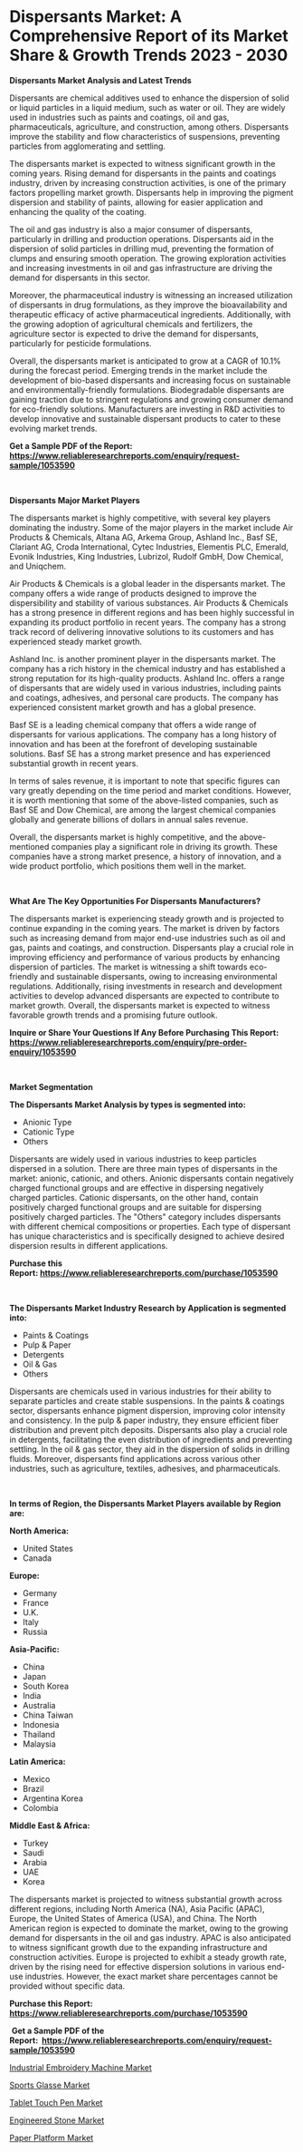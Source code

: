 <p><h1>Dispersants Market: A Comprehensive Report of its Market Share & Growth Trends 2023 - 2030</h1></p><p><strong>Dispersants Market Analysis and Latest Trends</strong></p>
<p><p>Dispersants are chemical additives used to enhance the dispersion of solid or liquid particles in a liquid medium, such as water or oil. They are widely used in industries such as paints and coatings, oil and gas, pharmaceuticals, agriculture, and construction, among others. Dispersants improve the stability and flow characteristics of suspensions, preventing particles from agglomerating and settling.</p><p>The dispersants market is expected to witness significant growth in the coming years. Rising demand for dispersants in the paints and coatings industry, driven by increasing construction activities, is one of the primary factors propelling market growth. Dispersants help in improving the pigment dispersion and stability of paints, allowing for easier application and enhancing the quality of the coating.</p><p>The oil and gas industry is also a major consumer of dispersants, particularly in drilling and production operations. Dispersants aid in the dispersion of solid particles in drilling mud, preventing the formation of clumps and ensuring smooth operation. The growing exploration activities and increasing investments in oil and gas infrastructure are driving the demand for dispersants in this sector.</p><p>Moreover, the pharmaceutical industry is witnessing an increased utilization of dispersants in drug formulations, as they improve the bioavailability and therapeutic efficacy of active pharmaceutical ingredients. Additionally, with the growing adoption of agricultural chemicals and fertilizers, the agriculture sector is expected to drive the demand for dispersants, particularly for pesticide formulations.</p><p>Overall, the dispersants market is anticipated to grow at a CAGR of 10.1% during the forecast period. Emerging trends in the market include the development of bio-based dispersants and increasing focus on sustainable and environmentally-friendly formulations. Biodegradable dispersants are gaining traction due to stringent regulations and growing consumer demand for eco-friendly solutions. Manufacturers are investing in R&D activities to develop innovative and sustainable dispersant products to cater to these evolving market trends.</p></p>
<p><strong>Get a Sample PDF of the Report:&nbsp; <a href="https://www.reliableresearchreports.com/enquiry/request-sample/1053590">https://www.reliableresearchreports.com/enquiry/request-sample/1053590</a></strong></p>
<p>&nbsp;</p>
<p><strong>Dispersants Major Market Players</strong></p>
<p><p>The dispersants market is highly competitive, with several key players dominating the industry. Some of the major players in the market include Air Products & Chemicals, Altana AG, Arkema Group, Ashland Inc., Basf SE, Clariant AG, Croda International, Cytec Industries, Elementis PLC, Emerald, Evonik Industries, King Industries, Lubrizol, Rudolf GmbH, Dow Chemical, and Uniqchem.</p><p>Air Products & Chemicals is a global leader in the dispersants market. The company offers a wide range of products designed to improve the dispersibility and stability of various substances. Air Products & Chemicals has a strong presence in different regions and has been highly successful in expanding its product portfolio in recent years. The company has a strong track record of delivering innovative solutions to its customers and has experienced steady market growth.</p><p>Ashland Inc. is another prominent player in the dispersants market. The company has a rich history in the chemical industry and has established a strong reputation for its high-quality products. Ashland Inc. offers a range of dispersants that are widely used in various industries, including paints and coatings, adhesives, and personal care products. The company has experienced consistent market growth and has a global presence.</p><p>Basf SE is a leading chemical company that offers a wide range of dispersants for various applications. The company has a long history of innovation and has been at the forefront of developing sustainable solutions. Basf SE has a strong market presence and has experienced substantial growth in recent years.</p><p>In terms of sales revenue, it is important to note that specific figures can vary greatly depending on the time period and market conditions. However, it is worth mentioning that some of the above-listed companies, such as Basf SE and Dow Chemical, are among the largest chemical companies globally and generate billions of dollars in annual sales revenue.</p><p>Overall, the dispersants market is highly competitive, and the above-mentioned companies play a significant role in driving its growth. These companies have a strong market presence, a history of innovation, and a wide product portfolio, which positions them well in the market.</p></p>
<p>&nbsp;</p>
<p><strong>What Are The Key Opportunities For Dispersants Manufacturers?</strong></p>
<p><p>The dispersants market is experiencing steady growth and is projected to continue expanding in the coming years. The market is driven by factors such as increasing demand from major end-use industries such as oil and gas, paints and coatings, and construction. Dispersants play a crucial role in improving efficiency and performance of various products by enhancing dispersion of particles. The market is witnessing a shift towards eco-friendly and sustainable dispersants, owing to increasing environmental regulations. Additionally, rising investments in research and development activities to develop advanced dispersants are expected to contribute to market growth. Overall, the dispersants market is expected to witness favorable growth trends and a promising future outlook.</p></p>
<p><strong>Inquire or Share Your Questions If Any Before Purchasing This Report: <a href="https://www.reliableresearchreports.com/enquiry/pre-order-enquiry/1053590">https://www.reliableresearchreports.com/enquiry/pre-order-enquiry/1053590</a></strong></p>
<p>&nbsp;</p>
<p><strong>Market Segmentation</strong></p>
<p><strong>The Dispersants Market Analysis by types is segmented into:</strong></p>
<p><ul><li>Anionic Type</li><li>Cationic Type</li><li>Others</li></ul></p>
<p><p>Dispersants are widely used in various industries to keep particles dispersed in a solution. There are three main types of dispersants in the market: anionic, cationic, and others. Anionic dispersants contain negatively charged functional groups and are effective in dispersing negatively charged particles. Cationic dispersants, on the other hand, contain positively charged functional groups and are suitable for dispersing positively charged particles. The "Others" category includes dispersants with different chemical compositions or properties. Each type of dispersant has unique characteristics and is specifically designed to achieve desired dispersion results in different applications.</p></p>
<p><strong>Purchase this Report:&nbsp;<a href="https://www.reliableresearchreports.com/purchase/1053590">https://www.reliableresearchreports.com/purchase/1053590</a></strong></p>
<p>&nbsp;</p>
<p><strong>The Dispersants Market Industry Research by Application is segmented into:</strong></p>
<p><ul><li>Paints & Coatings</li><li>Pulp & Paper</li><li>Detergents</li><li>Oil & Gas</li><li>Others</li></ul></p>
<p><p>Dispersants are chemicals used in various industries for their ability to separate particles and create stable suspensions. In the paints & coatings sector, dispersants enhance pigment dispersion, improving color intensity and consistency. In the pulp & paper industry, they ensure efficient fiber distribution and prevent pitch deposits. Dispersants also play a crucial role in detergents, facilitating the even distribution of ingredients and preventing settling. In the oil & gas sector, they aid in the dispersion of solids in drilling fluids. Moreover, dispersants find applications across various other industries, such as agriculture, textiles, adhesives, and pharmaceuticals.</p></p>
<p>&nbsp;</p>
<p><strong>In terms of Region, the Dispersants Market Players available by Region are:</strong></p>
<p>
    <p> <strong> North America: </strong>
        <ul>
            <li>United States</li>
            <li>Canada</li>
        </ul>
        </p> 
    <p> <strong> Europe: </strong>
        <ul>
            <li>Germany</li>
            <li>France</li>
            <li>U.K.</li>
            <li>Italy</li>
            <li>Russia</li>
        </ul>
        </p> 
    <p> <strong> Asia-Pacific: </strong>
        <ul>
            <li>China</li>
            <li>Japan</li>
            <li>South Korea</li>
            <li>India</li>
            <li>Australia</li>
            <li>China Taiwan</li>
            <li>Indonesia</li>
            <li>Thailand</li>
            <li>Malaysia</li>
        </ul>
        </p> 
    <p> <strong> Latin America: </strong>
        <ul>
            <li>Mexico</li>
            <li>Brazil</li>
            <li>Argentina Korea</li>
            <li>Colombia</li>
        </ul>
        </p> 
    <p> <strong> Middle East & Africa: </strong>
        <ul>
            <li>Turkey</li>
            <li>Saudi</li>
            <li>Arabia</li>
            <li>UAE</li>
            <li>Korea</li>
        </ul>
    </p>
    </p>
<p><p>The dispersants market is projected to witness substantial growth across different regions, including North America (NA), Asia Pacific (APAC), Europe, the United States of America (USA), and China. The North American region is expected to dominate the market, owing to the growing demand for dispersants in the oil and gas industry. APAC is also anticipated to witness significant growth due to the expanding infrastructure and construction activities. Europe is projected to exhibit a steady growth rate, driven by the rising need for effective dispersion solutions in various end-use industries. However, the exact market share percentages cannot be provided without specific data.</p></p>
<p><strong>Purchase this Report: <a href="https://www.reliableresearchreports.com/purchase/1053590">https://www.reliableresearchreports.com/purchase/1053590</a></strong></p>
<p>&nbsp;<strong>Get a Sample PDF of the Report:&nbsp;&nbsp;<a href="https://www.reliableresearchreports.com/enquiry/request-sample/1053590">https://www.reliableresearchreports.com/enquiry/request-sample/1053590</a></strong></p>
<p><strong></strong></p>
<p><p><a href="https://github.com/Chiragrp24/Market-Research-Report-List-2/blob/main/industrial-embroidery-machine-market.md">Industrial Embroidery Machine Market</a></p><p><a href="https://www.linkedin.com/pulse/decoding-sports-glasse-market-deep-dive-latest-trends-segmentation-fsq3e/">Sports Glasse Market</a></p><p><a href="https://www.linkedin.com/pulse/tablet-touch-pen-market-share-amp-new-trends-analysis-report-iy3te/">Tablet Touch Pen Market</a></p><p><a href="https://github.com/YashRP12/Market-Research-Report-List-2/blob/main/engineered-stone-market.md">Engineered Stone Market</a></p><p><a href="https://www.linkedin.com/pulse/paper-platform-market-share-amp-new-trends-analysis-report-xokue/">Paper Platform Market</a></p></p>